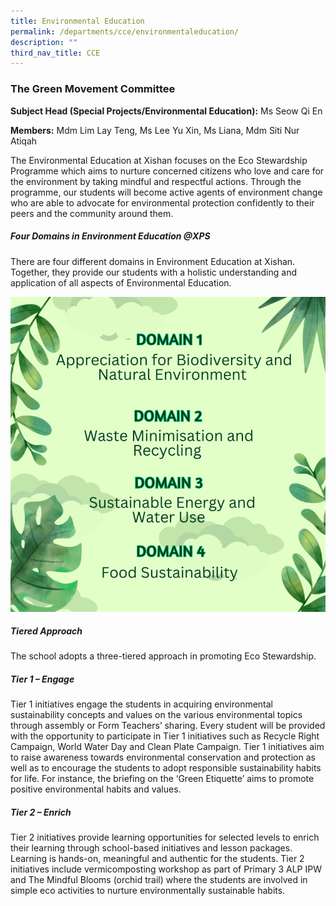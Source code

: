 ```yaml
---
title: Environmental Education
permalink: /departments/cce/environmentaleducation/
description: ""
third_nav_title: CCE
---
```

### The Green Movement Committee

**Subject Head (Special Projects/Environmental Education):** Ms Seow Qi En

**Members:** Mdm Lim Lay Teng, Ms Lee Yu Xin, Ms Liana, Mdm Siti Nur Atiqah

The Environmental Education at Xishan focuses on the Eco Stewardship Programme which aims to nurture concerned citizens who love and care for the environment by taking mindful and respectful actions. Through the programme, our students will become active agents of environment change who are able to advocate for environmental protection confidently to their peers and the community around them.
  
##### Four Domains in Environment Education @XPS
       
There are four different domains in Environment Education at Xishan. Together, they provide our students with a holistic understanding and application of all aspects of Environmental Education.

![](/images/environmentdepart1.png)
         
##### Tiered Approach

The school adopts a three-tiered approach in promoting Eco Stewardship.

##### Tier 1 – Engage
  
Tier 1 initiatives engage the students in acquiring environmental sustainability concepts and values on the various environmental topics through assembly or Form Teachers’ sharing. Every student will be provided with the opportunity to participate in Tier 1 initiatives such as Recycle Right Campaign, World Water Day and Clean Plate Campaign. Tier 1 initiatives aim to raise awareness towards environmental conservation and protection as well as to encourage the students to adopt responsible sustainability habits for life. For instance, the briefing on the ‘Green Etiquette’ aims to promote positive environmental habits and values.
    
##### Tier 2 – Enrich

Tier 2 initiatives provide learning opportunities for selected levels to enrich their learning through school-based initiatives and lesson packages. Learning is hands-on, meaningful and authentic for the students. Tier 2 initiatives include vermicomposting workshop as part of Primary 3 ALP IPW and The Mindful Blooms (orchid trail) where the students are involved in simple eco activities to nurture environmentally sustainable habits.